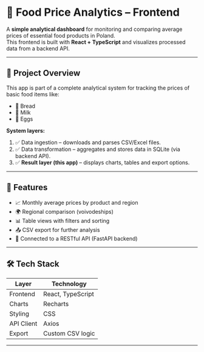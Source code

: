 # 🧾 Food Price Analytics – Frontend

A **simple analytical dashboard** for monitoring and comparing average prices of essential food products in Poland.  
This frontend is built with **React + TypeScript** and visualizes processed data from a backend API.

---

## 📌 Project Overview

This app is part of a complete analytical system for tracking the prices of basic food items like:

- 🥖 Bread  
- 🥛 Milk  
- 🥚 Eggs  


**System layers:**

1. ✅ Data ingestion – downloads and parses CSV/Excel files.
2. ✅ Data transformation – aggregates and stores data in SQLite (via backend API).
3. ✅ **Result layer (this app)** – displays charts, tables and export options.

---

## 🎯 Features

- 📈 Monthly average prices by product and region
- 🌍 Regional comparison (voivodeships)
- 📊 Table views with filters and sorting
- 📤 CSV export for further analysis
- 🔄 Connected to a RESTful API (FastAPI backend)

---

## 🛠️ Tech Stack

| Layer         | Technology          |
|---------------|---------------------|
| Frontend      | React, TypeScript   |
| Charts        | Recharts            |
| Styling       | CSS                 |
| API Client    | Axios               |
| Export        | Custom CSV logic    |

---


